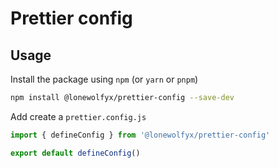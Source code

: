 # Prettier config

## Usage

Install the package using `npm` (or `yarn` or `pnpm`)

```sh
npm install @lonewolfyx/prettier-config --save-dev
```

Add create a `prettier.config.js`

```javascript
import { defineConfig } from '@lonewolfyx/prettier-config'

export default defineConfig()
```
